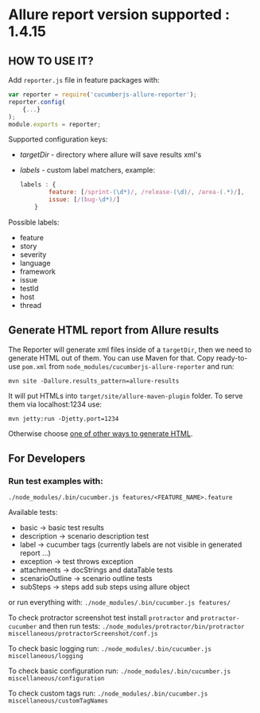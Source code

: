 # Allure report version supported : 1.4.15

## HOW TO USE IT?

Add `reporter.js` file in feature packages with:

```js
var reporter = require('cucumberjs-allure-reporter');
reporter.config(
    {...}
);
module.exports = reporter;
```

Supported configuration keys:
* *targetDir* - directory where allure will save results xml's
* *labels* - custom label matchers, example:

    ```js
    labels : {
            feature: [/sprint-(\d*)/, /release-(\d)/, /area-(.*)/],
            issue: [/(bug-\d*)/]
        }
    ```
   
Possible labels:
* feature
* story
* severity
* language
* framework
* issue
* testId
* host
* thread    
    
## Generate HTML report from Allure results

The Reporter will generate xml files inside of a `targetDir`, then we need to generate HTML out of them. You can
use Maven for that. Copy ready-to-use `pom.xml` from `node_modules/cucumberjs-allure-reporter` and run:

```mvn site -Dallure.results_pattern=allure-results```

It will put HTMLs into `target/site/allure-maven-plugin` folder. To serve them via localhost:1234 use:

```mvn jetty:run -Djetty.port=1234```


Otherwise choose [one of other ways to generate HTML](https://github.com/allure-framework/allure-core/wiki#generating-a-report).

## For Developers 
### Run test examples with:
```./node_modules/.bin/cucumber.js features/<FEATURE_NAME>.feature```
   
   Available tests:
   * basic -> basic test results
   * description -> scenario description test
   * label -> cucumber tags (currently labels are not visible in generated report ...)
   * exception -> test throws exception
   * attachments -> docStrings and dataTable tests
   * scenarioOutline -> scenario outline tests
   * subSteps -> steps add sub steps using allure object
   
or run everything with:
   ```./node_modules/.bin/cucumber.js features/```   
   

To check protractor screenshot test install `protractor` and `protractor-cucumber` and then run tests:
```./node_modules/protractor/bin/protractor miscellaneous/protractorScreenshot/conf.js```

To check basic logging run:
```./node_modules/.bin/cucumber.js miscellaneous/logging```

To check basic configuration run:
```./node_modules/.bin/cucumber.js miscellaneous/configuration```

To check custom tags run:
```./node_modules/.bin/cucumber.js miscellaneous/customTagNames```
